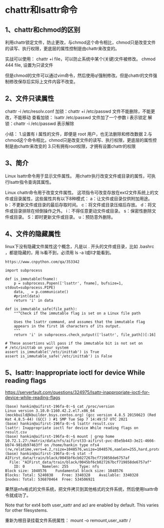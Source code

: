 # chattr和lsattr命令

## 1、chattr和chmod的区别
利用chattr锁定文件，防止更改，与chmod这个命令相比，chmod只是改变文件的读写、执行权限，更底层的属性控制是由chattr来改变的。

实战可以使用：
chattr +i file，可以防止系统中某个(关键)文件被修改。
chmod 444 file, 设置为只读文件

但是chmod的文件可以通过vim命令，然后使用q!强制修改。但是chattr的文件强制修改保存后实际上文件内容不改变。

## 2、文件只读属性
chattr -i /etc/resolv.conf
加锁：chattr +i /etc/passwd 文件不能删除，不能更改，不能移动
查看加锁： lsattr /etc/passwd 文件加了一个参数 i 表示锁定
解锁：chattr -i /etc/passwd 表示解除

小结：
1.设置有 i 属性的文件，即便是 root 用户，也无法删除和修改数据
2.与chmod这个命令相比，chmod只是改变文件的读写、执行权限，更底层的属性控制是由chattr来改变的
3.只有拥有root权限，才拥有设置chattr的权限

## 3、简介

Linux lsattr命令用于显示文件属性。
用chattr执行改变文件或目录的属性，可执行lsattr指令查询其属性。

Linux chattr命令用于改变文件属性。
这项指令可改变存放在ext2文件系统上的文件或目录属性，这些属性共有以下8种模式：
a：让文件或目录仅供附加用途。
b：不更新文件或目录的最后存取时间。
c：将文件或目录压缩后存放。
d：将文件或目录排除在倾倒操作之外。
i：不得任意更动文件或目录。
s：保密性删除文件或目录。
S：即时更新文件或目录。
u：预防意外删除。

## 4、文件的隐藏属性
linux下没有隐藏文件属性这个概念，凡是以 . 开头的文件或目录，比如 .bashrc ，都是隐藏的，用 ls看不到，必须用 ls -a l或ll才能看到。


```
https://www.cnpython.com/qa/353342

import subprocess

def is_immutable(fname):
    p = subprocess.Popen(['lsattr', fname], bufsize=1, stdout=subprocess.PIPE)
    data, _ = p.communicate()
    #print(data)
    return 'i' in data

def is_immutable_safe(file_path):
    """Check if the immutable flag is set on a Linux file path

    Uses the lsattr command, and assumes that the immutable flag
    appears in the first 16 characters of its output.
    """
    return 'i' in subprocess.check_output(['lsattr', file_path])[:16]

# These assertions will pass if the immutable bit is not set on
# /etc/inittab on your system
assert is_immutable('/etc/inittab') is True
assert is_immutable_safe('/etc/inittab') is False
```


## 5、lsattr: Inappropriate ioctl for device While reading flags
https://serverfault.com/questions/324975/lsattr-inappropriate-ioctl-for-device-while-reading-flags
```
(base) hankin@aifirst-196fa-0:~$ cat /proc/version 
Linux version 3.10.0-1160.42.2.el7.x86_64 (mockbuild@kbuilder.bsys.centos.org) (gcc version 4.8.5 20150623 (Red Hat 4.8.5-44) (GCC) ) #1 SMP Tue Sep 7 14:49:57 UTC 2021
(base) hankin@aifirst-196fa-0:~$ lsattr result.csv 
lsattr: Inappropriate ioctl for device While reading flags on result.csv
(base) hankin@aifirst-196fa-0:~$ mount | grep home
10.72.1.27:/matrix/data/nfs/aifirst33-aifirst-pvc-85e5b443-3e21-4666-bb74-981db97463ff on /home/hankin type nfs4 (rw,relatime,vers=4.2,rsize=1048576,wsize=1048576,namlen=255,hard,proto=tcp,timeo=600,retrans=2,sec=sys,clientaddr=10.72.1.34,local_lock=none,addr=10.72.1.27)
(base) hankin@aifirst-196fa-0:~$ stat -f AIFirst_data/train/black/0045bf6cb027267bcf719858de6757af 
  File: "AIFirst_data/train/black/0045bf6cb027267bcf719858de6757af"
    ID: 0        Namelen: 255     Type: nfs
Block size: 1048576    Fundamental block size: 1048576
Blocks: Total: 5240838    Free: 3340328    Available: 3340328
Inodes: Total: 536870464  Free: 534506921
```
果然是nfs格式的文件系统，把文件拷贝到其他格式的文件系统，然后使用lsattr命令就成功了。

Note that for ext4 both user_xattr and acl are enabled by default. This varies for other filesystems.

重新为根目录挂载文件系统属性：
mount -o remount,user_xattr /
